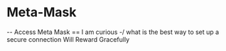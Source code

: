 # Meta-Mask
 -- Access Meta Mask
  == I am curious
   -/ what is the best way to set up a secure connection
    Will Reward Gracefully
